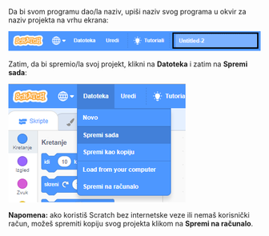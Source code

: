 Da bi svom programu dao/la naziv, upiši naziv svog programa u okvir za naziv projekta na vrhu ekrana:

![snimka zaslona](images/name-annotated.png)

Zatim, da bi spremio/la svoj projekt, klikni na **Datoteka** i zatim na **Spremi sada**:

![Odabir opcije „Spremi sada” u izborniku „Datoteka”.](images/save.png)

**Napomena:** ako koristiš Scratch bez internetske veze ili nemaš korisnički račun, možeš spremiti kopiju svog projekta klikom na **Spremi na računalo**.